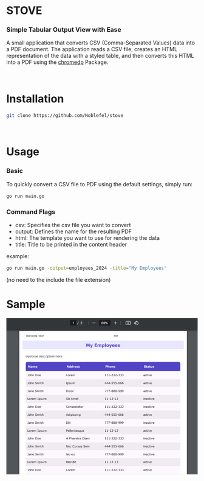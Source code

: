 # STOVE
### Simple Tabular Output View with Ease

A small application that converts CSV (Comma-Separated Values) data into a PDF document. The application reads a CSV file, creates an HTML representation of the data with a styled table, and then converts this HTML into a PDF using the [chromedp](https://github.com/chromedp/chromedp) Package.

<br>

# Installation 
```bash
git clone https://github.com/Noblefel/stove
``` 

<br>


# Usage
### Basic 
To quickly convert a CSV file to PDF using the default settings, simply run:
```sh
go run main.go
```

### Command Flags
- csv: Specifies the csv file you want to convert 
- output: Defines the name for the resulting PDF 
- html: The template you want to use for rendering the data
- title: Title to be printed in the content header

example:
```sh
go run main.go -output=employees_2024 -title="My Employees"
```

(no need to the include the file extension) 

# Sample
<img src="https://github.com/Noblefel/stove/blob/main/sample.PNG">